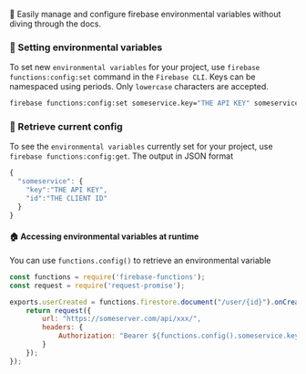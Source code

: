 :rocket: Easily manage and configure firebase environmental variables without diving through the docs.

### 🥳 Setting environmental variables
To set new `environmental variables` for your project, use `firebase functions:config:set` command in the `Firebase CLI`. Keys
can be namespaced using periods. Only `lowercase` characters are accepted.

```bash
firebase functions:config:set someservice.key="THE API KEY" someservice.id="THE CLIENT ID"
```

### 🤖 Retrieve current config
To see the `environmental variables` currently set for your project, use `firebase functions:config:get`. The output in JSON format
```js
{
  "someservice": {
    "key":"THE API KEY",
    "id":"THE CLIENT ID"
  }
}
```

#### 🏠 Accessing environmental variables at runtime
You can use `functions.config()` to retrieve an environmental variable

```js
const functions = require('firebase-functions');
const request = require('request-promise');

exports.userCreated = functions.firestore.document("/user/{id}").onCreate((snap, context) => {
    return request({ 
        url: "https://someserver.com/api/xxx/",
        headers: {
            Authorization: "Bearer ${functions.config().someservice.key}"
        }
    });
});
```